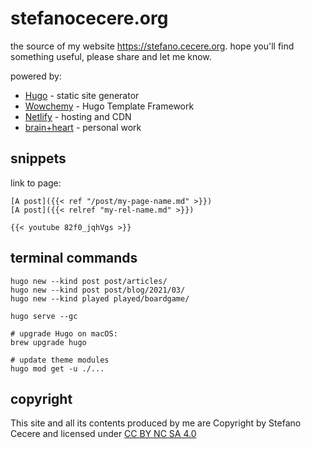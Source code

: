 # stefanocecere.org
the source of my website <https://stefano.cecere.org>.
hope you'll find something useful, please share and let me know.

powered by:
- [Hugo](https://gohugo.io) - static site generator
- [Wowchemy](https://wowchemy.com) - Hugo Template Framework
- [Netlify](https://www.netlify.com) - hosting and CDN
- [brain+heart](https://stefano.cecere.org) - personal work

## snippets
link to page:
```
[A post]({{< ref "/post/my-page-name.md" >}})
[A post]({{< relref "my-rel-name.md" >}})

{{< youtube 82f0_jqhVgs >}}
```

## terminal commands
```
hugo new --kind post post/articles/
hugo new --kind post post/blog/2021/03/
hugo new --kind played played/boardgame/

hugo serve --gc

# upgrade Hugo on macOS:
brew upgrade hugo

# update theme modules
hugo mod get -u ./...
```
## copyright
This site and all its contents produced by me are Copyright by Stefano Cecere and  licensed under [CC BY NC SA 4.0](https://creativecommons.org/licenses/by-nc-sa/4.0)
